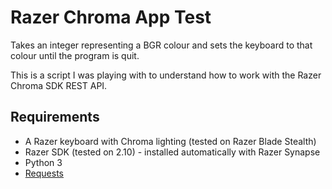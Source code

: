 # Razer Chroma App Test
Takes an integer representing a BGR colour and sets the keyboard to that colour until the program is quit.

This is a script I was playing with to understand how to work with the Razer Chroma SDK REST API.

## Requirements
- A Razer keyboard with Chroma lighting (tested on Razer Blade Stealth)
- Razer SDK (tested on 2.10) - installed automatically with Razer Synapse
- Python 3
- [Requests](http://docs.python-requests.org/en/master/)
